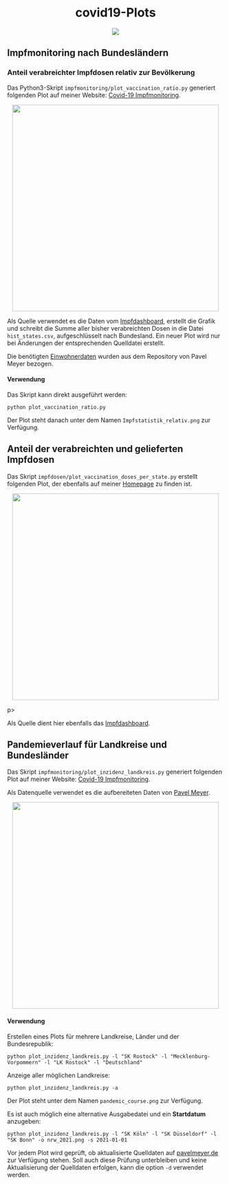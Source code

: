 <h1 align="center">covid19-Plots</h1>


<p align="center">
<a href="https://github.com/meetunix/covid19-plots/blob/main/LICENSE" title="License">
<img src="https://img.shields.io/badge/License-Apache%202.0-green.svg?style=flat"></a>
</p>


## Impfmonitoring nach Bundesländern

### Anteil verabreichter Impfdosen relativ zur Bevölkerung
Das Python3-Skript `impfmonitoring/plot_vaccination_ratio.py` generiert folgenden Plot
auf meiner Website: [Covid-19 Impfmonitoring](https://nachtsieb.de/covid-19.html).

<p align="center">
<img width="480" src="https://nachtsieb.de/img/current_vaccination.png">
</p>

Als Quelle verwendet es die Daten vom [Impfdashboard](https://impfdashboard.de/daten), erstellt die Grafik und schreibt
die Summe aller bisher verabreichten Dosen in die Datei `hist_states.csv`, aufgeschlüsselt
nach Bundesland. Ein neuer Plot wird nur bei Änderungen der entsprechenden
Quelldatei erstellt.

Die benötigten
[Einwohnerdaten](https://github.com/pavel-mayer/Corona/blob/master/CensusByRKIAgeGroups.csv)
wurden aus dem Repository von Pavel Meyer bezogen.


#### Verwendung

Das Skript kann direkt ausgeführt werden:

```
python plot_vaccination_ratio.py
```

Der Plot steht danach unter dem Namen `Impfstatistik_relativ.png` zur Verfügung.

## Anteil der verabreichten und gelieferten Impfdosen

Das Skript `impfdosen/plot_vaccination_doses_per_state.py` erstellt folgenden Plot, der ebenfalls auf meiner
[Homepage](https://nachtsieb.de/covid-19.html) zu finden ist.

<p align="center">
<img  width="480" src="https://nachtsieb.de/img/doses_delivered_vaccinated_ratio.png">
</p>p>

Als Quelle dient hier ebenfalls das [Impfdashboard](https://impfdashboard.de/daten). 


## Pandemieverlauf für Landkreise und Bundesländer

Das Skript `impfmonitoring/plot_inzidenz_landkreis.py` generiert folgenden Plot
auf meiner Website: [Covid-19 Impfmonitoring](https://nachtsieb.de/covid-19.html).

Als Datenquelle verwendet es die aufbereiteten Daten von
[Pavel Meyer](https://pavelmayer.de/covid/risks/).

<p align="center">
<img  width="480" src="https://nachtsieb.de/img/pandemic_course.png">
</p>

#### Verwendung

Erstellen eines Plots für mehrere Landkreise, Länder und der Bundesrepublik:


```
python plot_inzidenz_landkreis.py -l "SK Rostock" -l "Mecklenburg-Vorpommern" -l "LK Rostock" -l "Deutschland"
```

Anzeige aller möglichen Landkreise:

```
python plot_inzidenz_landkreis.py -a
```

Der Plot steht unter dem Namen `pandemic_course.png` zur Verfügung.

Es ist auch möglich eine alternative Ausgabedatei und ein **Startdatum** anzugeben:

```
python plot_inzidenz_landkreis.py -l "SK Köln" -l "SK Düsseldorf" -l "SK Bonn" -o nrw_2021.png -s 2021-01-01  

```

Vor jedem Plot wird geprüft, ob aktualisierte Quelldaten auf
[pavelmeyer.de](https://pavelmayer.de/covid/risks/) zur Verfügung stehen.
Soll auch diese Prüfung unterbleiben und keine Aktualisierung der Quelldaten erfolgen,
kann die option `-d` verwendet werden.

